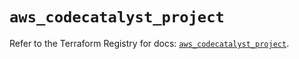 # `aws_codecatalyst_project`

Refer to the Terraform Registry for docs: [`aws_codecatalyst_project`](https://registry.terraform.io/providers/hashicorp/aws/5.88.0/docs/resources/codecatalyst_project).
